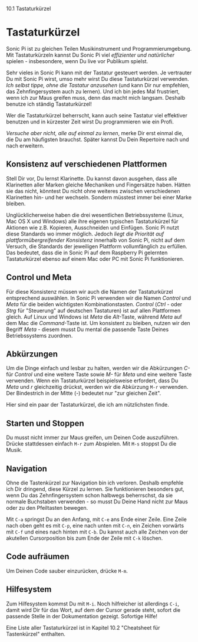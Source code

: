 10.1 Tastaturkürzel

# Tastaturkürzel

Sonic Pi ist zu gleichen Teilen Musikinstrument und 
Programmierumgebung. Mit Tastaturkürzeln kannst Du Sonic Pi viel 
*effizienter und natürlicher* spielen - insbesondere, wenn Du live 
vor Publikum spielst.

Sehr vieles in Sonic Pi kann mit der Tastatur gesteuert werden. Je 
vertrauter Du mit Sonic Pi wirst, umso mehr wirst Du diese Tastaturkürzel 
verwenden. *Ich selbst tippe, ohne die Tastatur anzusehen* (und kann Dir
nur empfehlen, das Zehnfingersystem auch zu lernen). Und ich bin
jedes Mal frustriert, wenn ich zur Maus greifen muss, denn das macht
mich langsam. Deshalb benutze ich ständig Tastaturkürzel!

Wer die Tastaturkürzel beherrscht, kann auch seine Tastatur viel
effektiver benutzen und in kürzester Zeit wirst Du programmieren wie ein 
Profi.

*Versuche aber nicht, alle auf einmal zu lernen*, merke Dir erst einmal 
die, die Du am häufigsten brauchst. Später kannst Du Dein Repertoire
nach und nach erweitern.

## Konsistenz auf verschiedenen Plattformen

Stell Dir vor, Du lernst Klarinette. Du kannst davon ausgehen, dass alle 
Klarinetten aller Marken gleiche Mechaniken und Fingersätze haben. 
Hätten sie das nicht, könntest Du nicht ohne weiteres zwischen 
verschiedenen Klarinetten hin- und her wechseln. Sondern müsstest immer 
bei einer Marke bleiben.

Unglücklicherweise haben die drei wesentlichen Betriebssysteme (Linux, 
Mac OS X und Windows) alle ihre eigenen typischen Tastaturkürzel für
Aktionen wie z.B. Kopieren, Ausschneiden und Einfügen. Sonic Pi nutzt 
diese Standards wo immer möglich. Jedoch *liegt die Priorität auf 
plattformübergreifender Konsistenz* innerhalb von Sonic Pi, nicht auf 
dem Versuch, die Standards der jeweiligen Plattform vollumfänglich zu 
erfüllen. Das bedeutet, dass die in Sonic Pi auf dem Raspberry Pi 
gelernten Tastaturkürzel ebenso auf einem Mac oder PC mit Sonic Pi
funktionieren.

## Control und Meta

Für diese Konsistenz müssen wir auch die Namen der Tastaturkürzel
entsprechend auswählen. In Sonic Pi verwenden wir die Namen *Control* und 
*Meta* für die beiden wichtigsten Kombinationstasten. *Control* 
(*Ctrl* - oder *Strg* für "Steuerung" auf deutschen Tastaturen) ist auf 
allen Plattformen gleich. Auf Linux und Windows ist *Meta* die 
*Alt*-Taste, während *Meta* auf dem Mac die *Command*-Taste ist. Um 
konsistent zu bleiben, nutzen wir den Begriff *Meta* - diesem musst Du
mental die passende Taste Deines Betriebssystems zuordnen.

## Abkürzungen

Um die Dinge einfach und lesbar zu halten, werden wir die Abkürzungen 
*C-* für *Control* und eine weitere Taste sowie *M-* für *Meta* und 
eine weitere Taste verwenden. Wenn ein Tastaturkürzel beispielsweise 
erfordert, dass Du *Meta* und *r* gleichzeitig drückst, werden wir die 
Abkürzung `M-r` verwenden. Der Bindestrich in der Mitte (*-*) bedeutet 
nur "zur gleichen Zeit".

Hier sind ein paar der Tastaturkürzel, die ich am nützlichsten finde.

## Starten und Stoppen

Du musst nicht immer zur Maus greifen, um Deinen Code auszuführen.
Drücke stattdessen einfach `M-r` zum Abspielen. Mit `M-s` stoppst Du die
Musik.

## Navigation

Ohne die Tastenkürzel zur Navigation bin ich verloren. Deshalb empfehle 
ich Dir dringend, diese Kürzel zu lernen. Sie funktionieren besonders
gut, wenn Du das Zehnfingersystem schon halbwegs beherrschst, da sie
normale Buchstaben verwenden - so musst Du Deine Hand nicht zur Maus
oder zu den Pfeiltasten bewegen.

Mit `C-a` springst Du an den Anfang, mit `C-e` ans Ende einer Zeile. 
Eine Zeile nach oben geht es mit `C-p`, eine nach unten mit `C-n`, ein 
Zeichen vorwärts mit `C-f` und eines nach hinten mit `C-b`. Du kannst 
auch alle Zeichen von der akutellen Cursorposition bis zum Ende der 
Zeile mit `C-k` löschen.

## Code aufräumen

Um Deinen Code sauber einzurücken, drücke `M-m`.

## Hilfesystem

Zum Hilfesystem kommst Du mit `M-i`. Noch hilfreicher ist 
allerdings `C-i`, damit wird Dir für das Wort, auf dem der Cursor
gerade steht, sofort die passende Stelle in der Dokumentation gezeigt.
Sofortige Hilfe!

Eine Liste aller Tastaturkürzel ist in Kapitel 10.2 "Cheatsheet für 
Tastenkürzel" enthalten.
